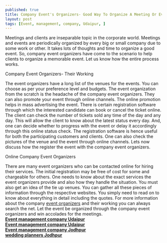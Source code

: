 ```yaml
---
published: true
title: Company Event's Organizers- Good Way To Organize A Meeting Or Event
layout: post
tags: [Event, management, company, Udaipur, ]
---
```

Meetings and clients are inseparable topic in the corporate world. Meetings and events are periodically organized by every big or small company due to some work or other. It takes lots of thoughts and time to organize a good event. So, company event organizers have come to the scenario to help clients to organize a memorable event. Let us know how the entire process works.

Company Event Organizers- Their Working

The event organizers have a long list of the venues for the events. You can choose as per your preference level and budgets. The event organization from the scratch is the headache of the company event organizers. They can also promote your event through online channels. The online promotion helps in mass advertising the event. There is certain registration software through which the interested candidate can book or cancel the ticket online. The client can check the number of tickets sold any time of the day and any day. This will allow the client to know about the latest status every day. And, one can decide whether to progress with the event or delay it accordingly through this online status check. The registration software is hence useful for both the participating customers and clients. One can also check the pictures of the venue and the event through online channels. Lets now discuss how the register the event with the company event organizers.

Online Company Event Organizers

There are many event organizers who can be contacted online for hiring their services. The initial registration may be free of cost for some and chargeable for others. One needs to know about the exact services the event organizers provide and also how they handle the situation. You must also get an idea of the tie up venues. You can gather all these pieces of information through the respective websites. You simply need to read on to know about everything in detail including the quotes. For more information about the company <a href="http://swishin.co/">event organizers</a> and their working you can always search the net. Let the event be organized through the company event organizers and win accolades for the meetings. <br>
<b><a href="http://swishin.co/">Event management company Udaipur<br>
Event management company Udaipur<br>
Event management company Jodhpur<br>
wedding planners Jodhpur</a></b>
